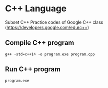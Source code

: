 # C++ Language
Subset C++ Practice codes of Google C++ class (https://developers.google.com/edu/c++)

## Compile C++ program
```
g++ -std=c++14 -o program.exe program.cpp
```

## Run C++ program
```
program.exe
```
